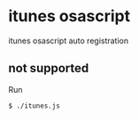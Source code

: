 # itunes osascript

itunes osascript auto registration

## not supported


Run
```bash
$ ./itunes.js
```
